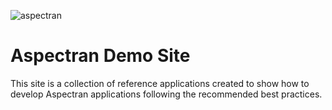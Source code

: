 ![aspectran](https://aspectran.com/images/header_aspectran.png)

# Aspectran Demo Site

This site is a collection of reference applications created to show how to develop Aspectran applications following the recommended best practices.
